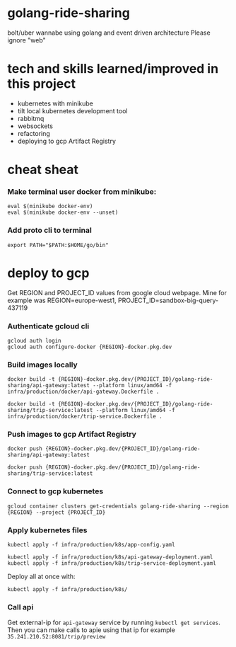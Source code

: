 # golang-ride-sharing

bolt/uber wannabe using golang and event driven architecture
Please ignore "web" 

# tech and skills learned/improved in this project
- kubernetes with minikube
- tilt local kubernetes development tool
- rabbitmq
- websockets
- refactoring
- deploying to gcp Artifact Registry

# cheat sheat

### Make terminal user docker from minikube:
```
eval $(minikube docker-env)
eval $(minikube docker-env --unset)
```

### Add proto cli to terminal
```
export PATH="$PATH:$HOME/go/bin"
```

# deploy to gcp
Get REGION and PROJECT_ID values from google cloud webpage.
Mine for example was REGION=europe-west1, PROJECT_ID=sandbox-big-query-437119

### Authenticate gcloud cli
```
gcloud auth login
gcloud auth configure-docker {REGION}-docker.pkg.dev
```

### Build images locally

```
docker build -t {REGION}-docker.pkg.dev/{PROJECT_ID}/golang-ride-sharing/api-gateway:latest --platform linux/amd64 -f infra/production/docker/api-gateway.Dockerfile .

docker build -t {REGION}-docker.pkg.dev/{PROJECT_ID}/golang-ride-sharing/trip-service:latest --platform linux/amd64 -f infra/production/docker/trip-service.Dockerfile .

```

### Push images to gcp Artifact Registry
```
docker push {REGION}-docker.pkg.dev/{PROJECT_ID}/golang-ride-sharing/api-gateway:latest

docker push {REGION}-docker.pkg.dev/{PROJECT_ID}/golang-ride-sharing/trip-service:latest
``` 

### Connect to gcp kubernetes
```
gcloud container clusters get-credentials golang-ride-sharing --region {REGION} --project {PROJECT_ID}
```

### Apply kubernetes files
```
kubectl apply -f infra/production/k8s/app-config.yaml

kubectl apply -f infra/production/k8s/api-gateway-deployment.yaml
kubectl apply -f infra/production/k8s/trip-service-deployment.yaml
```

Deploy all at once with:
```
kubectl apply -f infra/production/k8s/
```

### Call api
Get external-ip for `api-gateway` service by running `kubectl get services`.
Then you can make calls to apie using that ip for example `35.241.210.52:8081/trip/preview`
